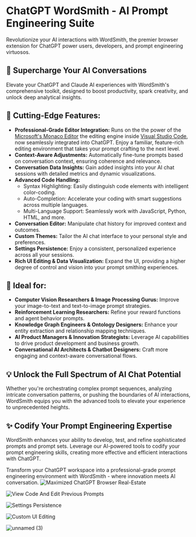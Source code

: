 # ChatGPT WordSmith - AI Prompt Engineering Suite

Revolutionize your AI interactions with WordSmith, the premier browser extension
for ChatGPT power users, developers, and prompt engineering virtuosos.

## 🚀 Supercharge Your AI Conversations

Elevate your ChatGPT and Claude AI experiences with WordSmith's comprehensive
toolkit, designed to boost productivity, spark creativity, and unlock deep
analytical insights.

## 🔧 Cutting-Edge Features:

- **Professional-Grade Editor Integration:** Runs on the the power of the [Microsoft's
  Monaco Editor](https://github.com/microsoft/monaco-editor) the editing engine inside [Visual Studio Code](https://github.com/microsoft/vscode), 
  now seamlessly integrated into ChatGPT. Enjoy a familiar, feature-rich editing environment
  that takes your prompt crafting to the next level.
- **Context-Aware Adjustments:** Automatically fine-tune prompts based on
  conversation context, ensuring coherence and relevance.
- **Conversation Data Insights:** Gain added insights into your AI chat sessions
  with detailed metrics and dynamic visualizations.
- **Advanced Code Handling:**
  - Syntax Highlighting: Easily distinguish code elements with intelligent
    color-coding.
  - Auto-Completion: Accelerate your coding with smart suggestions across
    multiple languages.
  - Multi-Language Support: Seamlessly work with JavaScript, Python, HTML, and
    more.
- **Conversation Editor:** Manipulate chat history for improved context and
  outcomes.
- **Custom Themes:** Tailor the AI chat interface to your personal style and
  preferences.
- **Settings Persistence:** Enjoy a consistent, personalized experience across
  all your sessions.
- **Rich UI Editing & Data Visualization:** Expand the UI, providing a higher
  degree of control and vision into your prompt smithing experiences.

## 🎯 Ideal for:

- **Computer Vision Researchers & Image Processing Gurus:** Improve your
  image-to-text and text-to-image prompt strategies.
- **Reinforcement Learning Researchers:** Refine your reward functions and agent
  behavior prompts.
- **Knowledge Graph Engineers & Ontology Designers:** Enhance your entity
  extraction and relationship mapping techniques.
- **AI Product Managers & Innovation Strategists:** Leverage AI capabilities to
  drive product development and business growth.
- **Conversational AI Architects & Chatbot Designers:** Craft more engaging and
  context-aware conversational flows.

## 💡 Unlock the Full Spectrum of AI Chat Potential

Whether you're orchestrating complex prompt sequences, analyzing intricate
conversation patterns, or pushing the boundaries of AI interactions, WordSmith
equips you with the advanced tools to elevate your experience to unprecedented
heights.

## ✨ Codify Your Prompt Engineering Expertise

WordSmith enhances your ability to develop, test, and refine sophisticated
prompts and prompt sets. Leverage our AI-powered tools to codify your prompt
engineering skills, creating more effective and efficient interactions with
ChatGPT.

Transform your ChatGPT workspace into a professional-grade prompt engineering
environment with WordSmith - where innovation meets AI conversation.
![Maximized ChatGPT Browser Real-Estate](https://github.com/user-attachments/assets/4a06246e-0aa2-4e23-9f06-b7da4f63466e)

![View Code And Edit Previous Prompts](https://github.com/user-attachments/assets/da3c2592-e731-4d42-816c-8f473a28351b)

![Settings Persistence](https://github.com/user-attachments/assets/b794f7b6-d419-4f4a-9fa0-00cad51e23fb)

![Custom UI Editing](https://github.com/user-attachments/assets/1203a01d-1f9c-4ad3-b33d-5f0c8d5a9fe4)

![unnamed (3)](https://github.com/user-attachments/assets/e56596dc-2dcb-418e-9ed4-dcfe6584f620)

